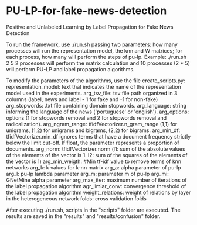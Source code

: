 # PU-LP-for-fake-news-detection
Positive and Unlabeled Learning by Label Propagation for Fake News Detection


To run the framework, use ./run.sh passing two parameters: how many processes will run the representation model, the knn and W matrices; for each process, how many will perform the steps of pu-lp.
Example: ./run.sh 2 5
2 processes will perform the matrix calculation and 10 processes (2 * 5) will perform PU-LP and label propagation algorithms.

To modify the parameters of the algorithms, use the file create_scripts.py:
	representation_model: text that indicates the name of the representation model used in the experiments.
	arg_tsv_file: tsv file path organized in 3 columns (label, news and label - 1 for fake and -1 for non-fake)
	arg_stopwords: .txt file containing domain stopwords.
	arg_language: string informing the language of the news ('portuguese' or 'english').
	arg_options: options (1 for stopwords removal and 2 for stopwords removal and radicalization).
	arg_ngram_range: tfidfVectorizer.n_gram_range (1,1) for unigrams, (1,2) for unigrams and bigrams, (2,2) for bigrams.
	arg_min_df: tfidfVectorizer.min_df ignores terms that have a document frequency strictly below the limit cut-off. If float, the parameter represents a proportion of documents.
	arg_norm: tfidfVectorizer.norm (l1: sum of the absolute values ​​of the elements of the vector is 1. l2: sum of the squares of the elements of the vector is 1)
	arg_min_weigth: #Min tf-idf value to remove terms of knn networks
	arg_k: k values for k-nn matrix
	arg_a: alpha parameter of pu-lp
	arg_l: pu-lp lambda parameter
	arg_m: parameter m of pu-lp
	arg_mi: GNetMine alpha parameter
	arg_max_iter: maximum number of iterations of the label propagation algorithm
	agr_limiar_conv: convergence threshold of the label propagation algorithm
	weight_relations: weight of relations by layer in the heterogeneous network
	folds: cross validation folds

After executing ./run.sh, scripts in the "scripts" folder are executed. The results are saved in the "results" and "results/confusion" folder.

